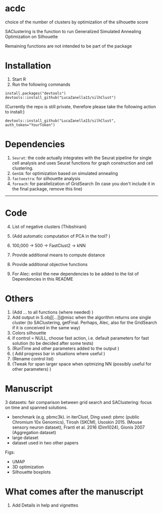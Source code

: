 # acdc
choice of the number of clusters by optimization of the silhouette score

SAClustering is the function to run Generalized Simulated Annealing Optimization on Silhouette

Remaining functions are not intended to be part of the package



# Installation 
1. Start R
2. Run the following commands
```
install.packages("devtools")
devtools::install_github("LucaZanella15/silhClust")
```
(Currently the repo is still private, therefore please take the following action to install:)
```
devtools::install_github("LucaZanella15/silhClust", auth_token="YourToken")
```


# Dependencies
1. `Seurat`: the code actually integrates with the Seurat pipeline for single cell analysis and uses Seurat functions for graph construction and cell clustering. 
2. `GenSA`: for optimization based on simulated annealing
3. `factoextra`: for silhouette analysis
4. `foreach`: for parallelization of GridSearch (In case you don't include it in the final package, remove this line)


--------------------------------------------------------------------------------------------------

# Code

4. List of negative clusters (Thibshirani)
5. (Add automatic computation of PCA in the tool? )
7. 100,000 -> 500 -> FastClust2 -> kNN 
8. Provide additional means to compute distance
9. Provide additional objective functions

10. For Alec: enlist the new dependencies to be added to the list of Dependencies in this README 



# Others
1. (Add ... to all functions (where needed) )
2. Add output in S.obj[[...]]@misc when the algorithm returns one single cluster (to SAClustering, getFinal. Perhaps, Alec, also for the GridSearch if it is conceived in the same way)
3. Colors silhouette
4. if control = NULL, choose fast action, i.e. default parameters for fast solution (to be decided after some tests) 
5. (RunTime and other parameters added to the output )
6. ( Add progress bar in situations where useful )
7. (Rename control list)
8. (Tweak for span larger space when optmizing NN (possibly useful for other parameters) ) 






# Manuscript
3 datasets: fair comparison between grid search and SAClustering: focus on time and spanned solutions.
  - benchmark (e.g. pbmc3k). in iterClust, Ding used: pbmc (public Chromium 10x Genomics), Tirosh (SKCM), Usoskin 2015. (Mouse sensory neuron dataset), Franti et al. 2016 (Dim1024), Gionis 2007 (Aggregation dataset)
  - large dataset
  - dataset used in two other papers
  
  Figs:
  - UMAP 
  - 3D optimization 
  - Silhouette boxplots




# What comes after the manuscript
1. Add Details in help and vignettes






